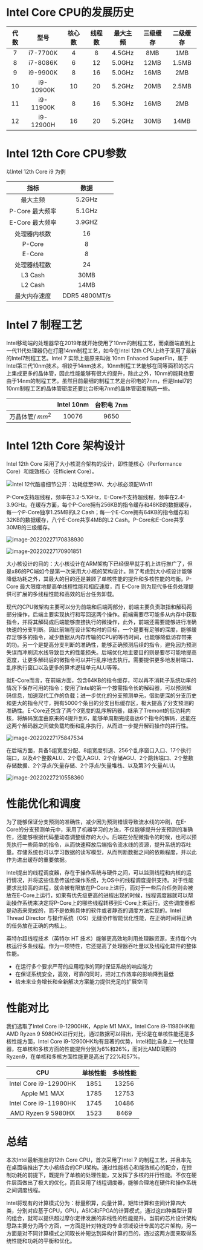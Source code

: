 # Intel Core CPU的发展历史

| 代数 |   型号    | 核心数 | 线程数 | 最大主频 | 三级缓存 | 二级缓存 |
| :--: | :-------: | :----: | :----: | :------: | :------: | :------: |
|  7   | i7-7700K  |   4    |   8    |  4.5GHz  |   8MB    |   1MB    |
|  8   | i7-8086K  |   6    |   12   |  5.0GHz  |   12MB   |  1.5MB   |
|  9   | i9-9900K  |   8    |   16   |  5.0GHz  |   16MB   |   2MB    |
|  10  | i9-10900K |   10   |   20   |  5.2GHz  |   20MB   |  2.5MB   |
|  11  | i9-11900K |   8    |   16   |  5.3GHz  |   16MB   |   2MB    |
|  12  | i9-12900H |   16   |   20   |  5.2GHz  |   30MB   |   14MB   |

# Intel 12th Core CPU参数

以Intel 12th Core i9 为例

|      指标       |     数据      |
| :-------------: | :-----------: |
|    最大主频     |    5.2GHz     |
| P-Core 最大频率 |    5.1GHz     |
| E-Core 最大频率 |    3.9GHZ     |
|  处理器内核数   |      16       |
|     P-Core      |       8       |
|     E-Core      |       8       |
|  处理器线程数   |      24       |
|     L3 Cash     |     30MB      |
|     L2 Cash     |     14MB      |
|  最大内存速度   | DDR5 4800MT/s |

# Intel 7 制程工艺

Intel移动端的处理器早在2019年就开始使用了10nm的制程工艺，而桌面端直到上一代11代处理器仍在打磨14nm制程工艺，如今在Intel 12th CPU上终于采用了最新的Intel7制程工艺。Intel 7 实际上是原来叫做 10nm Enhaced SuperFin，属于Intel第三代10nm技术。相较于14nm技术，10nm制程工艺能够在同等面积的芯片上集成更多的晶体管，因此性能能够有很大的提升，除此之外，10nm的能耗也要由于14nm的制程工艺。虽然目前最细的制程工艺是台积电的7nm，但是Intel7的10nm制程工艺的晶体管密度还要比台积电7nm的晶体管密度稍高一些。

|                  | Intel 10nm | 台积电 7nm |
| :--------------: | :--------: | :--------: |
| 万晶体管/ $mm^2$ |   10076    |    9650    |

# Intel 12th Core 架构设计

Intel 12th Core 采用了大小核混合架构的设计，即性能核心（Performance Core）和能效核心（Efficient Core）。

![Intel 12代酷睿细节公开：功耗低至9W、大小核必须配Win11](E:\学习资料\大二\并行程序设计\Experiment\调研\s_a991b8031e974f40838bdc54f32a43b9.jpg)

P-Core支持超线程，频率在3.2-5.1GHz，E-Core不支持超线程，频率在2.4-3.9GHz。在缓存方面，每个P-Core拥有256KB的指令缓存和48KB的数据缓存，每一个P-Core独享1.25MB的L2 Cash；每一个E-Core拥有64KB的指令缓存和32KB的数据缓存，八个E-Core共享4MB的L2 Cash。P-Core和E-Core共享30MB的三级缓存。

![image-20220227170838930](E:\学习资料\大二\并行程序设计\Experiment\调研\image-20220227170838930.png)

![image-20220227170901851](E:\学习资料\大二\并行程序设计\Experiment\调研\image-20220227170901851.png)

大小核设计的目的：大小核设计在ARM架构下已经很早就手机上进行推广了，但是x86的PC端如今是第一次采用大小核的架构设计。除了考虑到大小核设计能够降低功耗之外，其最大的目的还是兼顾了单核性能的提升和多核性能的均衡。P-Core 最大限度地提高单线程性能和相应速度，而 E-Core 则为现代多任务处理提供可扩展的多线程性能和高效的后台任务卸载。

现代的CPU微架构主要可以分为前端和后端两部分，前端主要负责取指和解码两部分操作，后端主要实现执行和写回这两个操作。前端需要尽可能多从内存中获取指令，并将其解码成后端能够直接执行的微操作，此外，前端还需要能够进行准确快速的分支判断。因此前端在设计架构时的目标，一个是要有足够的深度，能够缓存足够多的指令，减少数据从内存传输的CPU的等待时间，也能够降低访存带来的功。另一个是提高分支判断的准确性，能够正确预测后续的指令，避免因为预测失误而冲刷流水线导致巨大的性能损失。后端优化地主要目的则是要尽可能地提高宽度，让更多解码后的微指令可以并行乱序地去执行。需要提供更多地发射端口、乱序执行窗口以及更多的算术逻辑单元ALU等等。

就E-Core而言，在前端方面，包含64KB的指令缓存，可以再不消耗子系统功率的情况下保存可用的指令；使用了Intel的第一个按需指令长的解码器，可以预测解码信息，加速现代工作的负载；进一步优化的分支预测单元，借助更深的分支历史和更大的指令尺寸，拥有5000个条目的分支目标缓存区，极大提高了分支预测的准确性。E-Core还包含了两个3宽度的乱序解码器，继承了Tremont的低功耗内核，将解码宽度由原来的4提升到6，能够单周期完成高达6个指令的解码，还能在这两个解码器之间做负载均衡和乱序执行，从而进一步提升解码操作的并行性。

![image-20220227175847534](E:\学习资料\大二\并行程序设计\Experiment\调研\image-20220227175847534.png)

在后端方面，具备5组宽度分配、8组宽度引退、256个乱序窗口入口、17个执行端口，以及4个整数ALU、2个载入AGU、2个存储AGU、2个跳转端口、2个整数存储数据、2个浮点/矢量存储、2个浮点/矢量堆栈、以及第3个矢量ALU。

![image-20220227210558360](E:\学习资料\大二\并行程序设计\Experiment\调研\image-20220227210558360.png)

# 性能优化和调度

为了能够保证分支预测的准确性，减少因为预测错误导致流水线的冲刷，在E-Core的分支预测单元中，采用了机器学习的方法，不仅能够提升分支预测的准确性，还能够根据代码量动态调整缓存的大小。后端在分配微指令的时候，也可以预先执行一些简单的指令，从而快速释放后端指令流水线的资源，提升系统的吞吐量。存储系统也可以学习数据的读写模型，从而判断数据之间的依赖程度，并以此作为进出缓存的重要依据。

Intel提出的线程调度器，存在于操作系统与硬件之间，可以监测线程和内核的运行情况，并将这些信息传送给操作系统，为OS中的线程调度提供支持。对于性能要求比较高的进程，就会被有限放在P-Core上进行，而对于一些后台任务则会被放在E-Core上运行，如果有优先级更高的进程出现的时候，线程调度器就可以帮助操作系统来决定将P-Core上的哪些线程转移到E-Core上来运行。这些调度器都是动态来完成的，而不是依赖具体的软件或者静态的调度方法实现的。Intel Thread Director 与操作系统（OS）无缝协作智能优化性能，在正确时间将正确的任务放在正确的内核上。



英特尔超线程技术（英特尔 HT 技术）能够更高效地利用处理器资源，支持每个内核运行多条线程。作为一项特性，它还提高了处理器吞吐量以及线程化软件的整体性能。

* 在运行多个要求严苛的应用程序的同时保证系统的响应能力
* 在保证系统安全，高效，可靠的同时，把对工作效率的影响降到最低
* 给未来业务增长和全新解决方案能力提供充足的扩展空间

# 性能对比

我们选取了Intel Core i9-12900HK，Apple M1 MAX，Intel Core i9-11980HK和AMD Ryzen 9 5980HX进行对比，通过数据可以得出，无论是在单核性能还是多核性能方面，Intel Core i9-12900HK均有显著的优势，Intel相比自身上一代处理器，在单核和多核方面的性能提升分别为6%和26%，而对比AMD同期的Ryzen9，在单核和多核方面性能更是高出了22%和57%。

|          CPU          | 单核性能 | 多核性能 |
| :-------------------: | :------: | :------: |
| Intel Core i9-12900HK |   1851   |  13256   |
|     Apple M1 MAX      |   1785   |  12753   |
| Intel Core i9-11980HK |   1745   |  10486   |
|  AMD Ryzen 9 5980HX   |   1523   |   8469   |

# 总结

本次Intel最新推出的12th Core CPU，首次采用了Intel 7 的制程工艺，并且率先在桌面端推出了大小核结合的CPU架构。通过性能核心和能效核心的配合，在控制功耗的前提下，既提升了单核的处理性能，又发挥了多核的并行性能。不仅在硬件层面做出了极大的优化，而且采用了线程调度器，能够合理地在硬件和操作系统之间调度线程。

Intel将现有的计算模式分为：标量积算，向量计算，矩阵计算和空间计算四大类，分别对应基于CPU，GPU，ASIC和FPGA的计算模式，通过这四种类型计算的组合，就可以提供超过摩尔定律发展的非线性的性能提升。当前的芯片设计架构思路主要分为两个方面，一方面是针对特定的专业领域设计专属的芯片架构，另一方面是对不同计算模式之间取长补短达到异构计算的目的，通过这两方面来取得系统性能和功耗的平衡和优化。